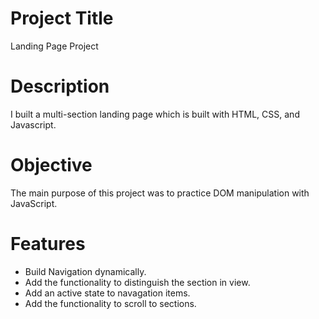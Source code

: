 # Project Title

Landing Page Project

# Description

I built a multi-section landing page which is built with HTML, CSS, and Javascript.

# Objective

The main purpose of this project was to practice DOM manipulation with JavaScript.

# Features

- Build Navigation dynamically.
- Add the functionality to distinguish the section in view.
- Add an active state to navagation items.
- Add the functionality to scroll to sections.
